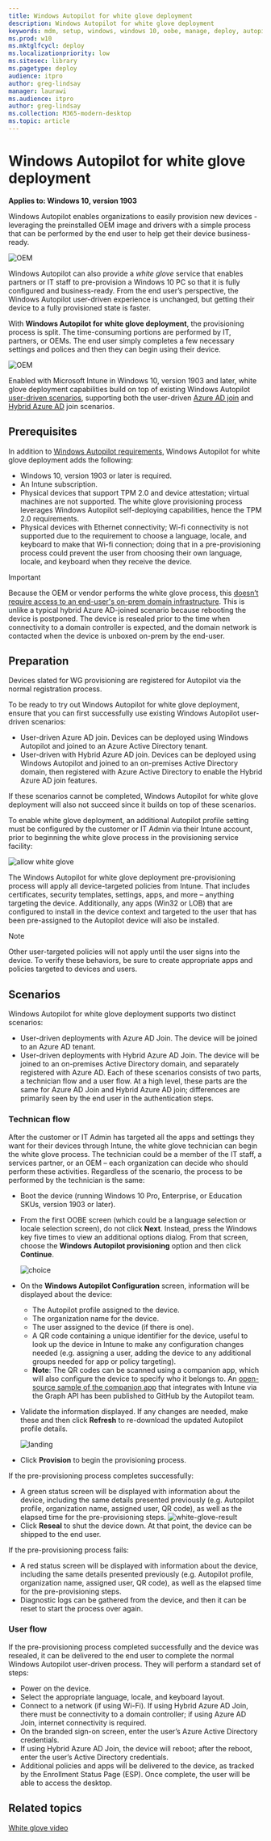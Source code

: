 ```yaml
---
title: Windows Autopilot for white glove deployment
description: Windows Autopilot for white glove deployment
keywords: mdm, setup, windows, windows 10, oobe, manage, deploy, autopilot, ztd, zero-touch, partner, msfb, intune, pre-provisioning
ms.prod: w10
ms.mktglfcycl: deploy
ms.localizationpriority: low
ms.sitesec: library
ms.pagetype: deploy
audience: itproauthor: greg-lindsay
manager: laurawi
ms.audience: itproauthor: greg-lindsay
ms.collection: M365-modern-desktop
ms.topic: article
---
```


# Windows Autopilot for white glove deployment

**Applies to: Windows 10, version 1903** 

Windows Autopilot enables organizations to easily provision new devices - leveraging the preinstalled OEM image and drivers with a simple process that can be performed by the end user to help get their device business-ready.

 ![OEM](images/wg01.png)

Windows Autopilot can also provide a <I>white glove</I> service that enables partners or IT staff to pre-provision a Windows 10 PC so that it is fully configured and business-ready. From the end user’s perspective, the Windows Autopilot user-driven experience is unchanged, but getting their device to a fully provisioned state is faster.

With **Windows Autopilot for white glove deployment**, the provisioning process is split. The time-consuming portions are performed by IT, partners, or OEMs. The end user simply completes a few necessary settings and polices and then they can begin using their device.

 ![OEM](images/wg02.png)

Enabled with Microsoft Intune in Windows 10, version 1903 and later, white glove deployment capabilities build on top of existing Windows Autopilot [user-driven scenarios](user-driven.md), supporting both the user-driven [Azure AD join](user-driven-aad.md) and [Hybrid Azure AD](user-driven-hybrid.md) join scenarios.

## Prerequisites

In addition to [Windows Autopilot requirements](windows-autopilot-requirements.md), Windows Autopilot for white glove deployment adds the following:

- Windows 10, version 1903 or later is required.
- An Intune subscription.
- Physical devices that support TPM 2.0 and device attestation; virtual machines are not supported.  The white glove provisioning process leverages Windows Autopilot self-deploying capabilities, hence the TPM 2.0 requirements.
- Physical devices with Ethernet connectivity; Wi-fi connectivity is not supported due to the requirement to choose a language, locale, and keyboard to make that Wi-fi connection; doing that in a pre-provisioning process could prevent the user from choosing their own language, locale, and keyboard when they receive the device.

>[!IMPORTANT]
>Because the OEM or vendor performs the white glove process, this <u>doesn’t require access to an end-user's on-prem domain infrastructure</u>. This is unlike a typical hybrid Azure AD-joined scenario because rebooting the device is postponed. The device is resealed prior to the time when connectivity to a domain controller is expected, and the domain network is contacted when the device is unboxed on-prem by the end-user.

## Preparation

Devices slated for WG provisioning are registered for Autopilot via the normal registration process. 

To be ready to try out Windows Autopilot for white glove deployment, ensure that you can first successfully use existing Windows Autopilot user-driven scenarios:

- User-driven Azure AD join.  Devices can be deployed using Windows Autopilot and joined to an Azure Active Directory tenant.
- User-driven with Hybrid Azure AD join.  Devices can be deployed using Windows Autopilot and joined to an on-premises Active Directory domain, then registered with Azure Active Directory to enable the Hybrid Azure AD join features.

If these scenarios cannot be completed, Windows Autopilot for white glove deployment will also not succeed since it builds on top of these scenarios.

To enable white glove deployment, an additional Autopilot profile setting must be configured by the customer or IT Admin via their Intune account, prior to beginning the white glove process in the provisioning service facility:

 ![allow white glove](images/allow-white-glove-oobe.png)

The Windows Autopilot for white glove deployment pre-provisioning process will apply all device-targeted policies from Intune.  That includes certificates, security templates, settings, apps, and more – anything targeting the device.  Additionally, any apps (Win32 or LOB) that are configured to install in the device context and targeted to the user that has been pre-assigned to the Autopilot device will also be installed.  

>[!NOTE]
>Other user-targeted policies will not apply until the user signs into the device.  To verify these behaviors, be sure to create appropriate apps and policies targeted to devices and users.

## Scenarios

Windows Autopilot for white glove deployment supports two distinct scenarios:
- User-driven deployments with Azure AD Join.  The device will be joined to an Azure AD tenant.
- User-driven deployments with Hybrid Azure AD Join.  The device will be joined to an on-premises Active Directory domain, and separately registered with Azure AD.
Each of these scenarios consists of two parts, a technician flow and a user flow.  At a high level, these parts are the same for Azure AD Join and Hybrid Azure AD join; differences are primarily seen by the end user in the authentication steps.

### Technican flow

After the customer or IT Admin has targeted all the apps and settings they want for their devices through Intune, the white glove technician can begin the white glove process.  The technician could be a member of the IT staff, a services partner, or an OEM – each organization can decide who should perform these activities. Regardless of the scenario, the process to be performed by the technician is the same:
- Boot the device (running Windows 10 Pro, Enterprise, or Education SKUs, version 1903 or later).
- From the first OOBE screen (which could be a language selection or locale selection screen), do not click **Next**.  Instead, press the Windows key five times to view an additional options dialog.  From that screen, choose the **Windows Autopilot provisioning** option and then click **Continue**.

  ![choice](images/choice.png)

- On the **Windows Autopilot Configuration** screen, information will be displayed about the device:
    - The Autopilot profile assigned to the device.
    - The organization name for the device.
    - The user assigned to the device (if there is one).
    - A QR code containing a unique identifier for the device, useful to look up the device in Intune to make any configuration changes needed (e.g. assigning a user, adding the device to any additional groups needed for app or policy targeting).
    - **Note**: The QR codes can be scanned using a companion app, which will also configure the device to specify who it belongs to.  An [open-source sample of the companion app](https://github.com/Microsoft/WindowsAutopilotCompanion) that integrates with Intune via the Graph API has been published to GitHub by the Autopilot team.
- Validate the information displayed.  If any changes are needed, make these and then click **Refresh** to re-download the updated Autopilot profile details.

  ![landing](images/landing.png)

- Click **Provision** to begin the provisioning process.

If the pre-provisioning process completes successfully:
- A green status screen will be displayed with information about the device, including the same details presented previously (e.g. Autopilot profile, organization name, assigned user, QR code), as well as the elapsed time for the pre-provisioning steps.
 ![white-glove-result](images/white-glove-result.png)
- Click **Reseal** to shut the device down.  At that point, the device can be shipped to the end user.

If the pre-provisioning process fails:
- A red status screen will be displayed with information about the device, including the same details presented previously (e.g. Autopilot profile, organization name, assigned user, QR code), as well as the elapsed time for the pre-provisioning steps.
- Diagnostic logs can be gathered from the device, and then it can be reset to start the process over again.

### User flow

If the pre-provisioning process completed successfully and the device was resealed, it can be delivered to the end user to complete the normal Windows Autopilot user-driven process.  They will perform a standard set of steps:

- Power on the device.
- Select the appropriate language, locale, and keyboard layout.
- Connect to a network (if using Wi-Fi).  If using Hybrid Azure AD Join, there must be connectivity to a domain controller; if using Azure AD Join, internet connectivity is required.
- On the branded sign-on screen, enter the user’s Azure Active Directory credentials.
- If using Hybrid Azure AD Join, the device will reboot; after the reboot, enter the user’s Active Directory credentials.
- Additional policies and apps will be delivered to the device, as tracked by the Enrollment Status Page (ESP).  Once complete, the user will be able to access the desktop.

## Related topics

[White glove video](https://youtu.be/nE5XSOBV0rI)
